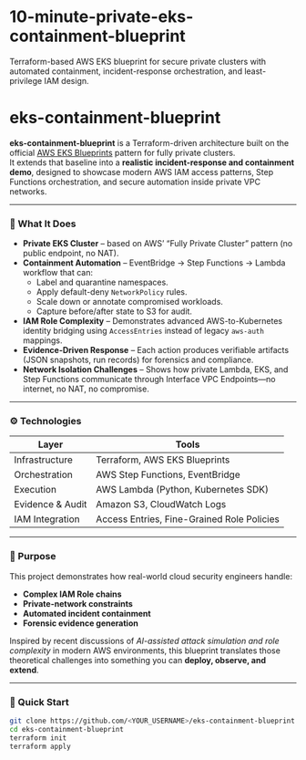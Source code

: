 # 10-minute-private-eks-containment-blueprint
Terraform-based AWS EKS blueprint for secure private clusters with automated containment, incident-response orchestration, and least-privilege IAM design.
# eks-containment-blueprint

**eks-containment-blueprint** is a Terraform-driven architecture built on the official [AWS EKS Blueprints](https://github.com/aws-ia/terraform-aws-eks-blueprints) pattern for fully private clusters.  
It extends that baseline into a **realistic incident-response and containment demo**, designed to showcase modern AWS IAM access patterns, Step Functions orchestration, and secure automation inside private VPC networks.

---

### 🧩 What It Does
- **Private EKS Cluster** – based on AWS’ “Fully Private Cluster” pattern (no public endpoint, no NAT).
- **Containment Automation** – EventBridge → Step Functions → Lambda workflow that can:
  - Label and quarantine namespaces.
  - Apply default-deny `NetworkPolicy` rules.
  - Scale down or annotate compromised workloads.
  - Capture before/after state to S3 for audit.
- **IAM Role Complexity** – Demonstrates advanced AWS-to-Kubernetes identity bridging using `AccessEntries` instead of legacy `aws-auth` mappings.
- **Evidence-Driven Response** – Each action produces verifiable artifacts (JSON snapshots, run records) for forensics and compliance.
- **Network Isolation Challenges** – Shows how private Lambda, EKS, and Step Functions communicate through Interface VPC Endpoints—no internet, no NAT, no compromise.

---

### ⚙️ Technologies
| Layer | Tools |
|-------|--------|
| Infrastructure | Terraform, AWS EKS Blueprints |
| Orchestration | AWS Step Functions, EventBridge |
| Execution | AWS Lambda (Python, Kubernetes SDK) |
| Evidence & Audit | Amazon S3, CloudWatch Logs |
| IAM Integration | Access Entries, Fine-Grained Role Policies |

---

### 🧠 Purpose
This project demonstrates how real-world cloud security engineers handle:
- **Complex IAM Role chains**
- **Private-network constraints**
- **Automated incident containment**
- **Forensic evidence generation**
  
Inspired by recent discussions of *AI-assisted attack simulation and role complexity* in modern AWS environments, this blueprint translates those theoretical challenges into something you can **deploy, observe, and extend**.

---

### 🚀 Quick Start
```bash
git clone https://github.com/<YOUR_USERNAME>/eks-containment-blueprint.git
cd eks-containment-blueprint
terraform init
terraform apply
